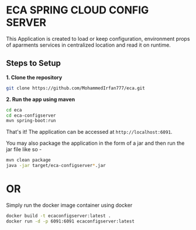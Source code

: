# ECA SPRING CLOUD CONFIG SERVER 

This Application is created to load or keep configuration, environment props of aparments services in centralized location and read it on runtime.  

## Steps to Setup

**1. Clone the repository** 

```bash
git clone https://github.com/MohammedIrfan777/eca.git
```

**2. Run the app using maven**

```bash
cd eca
cd eca-configserver
mvn spring-boot:run
```

That's it! The application can be accessed at `http://localhost:6091`.

You may also package the application in the form of a jar and then run the jar file like so -

```bash
mvn clean package
java -jar target/eca-configserver*.jar
```

# OR

Simply run the docker image container using docker

```bash
docker build -t ecaconfigserver:latest .
docker run -d -p 6091:6091 ecaconfigserver:latest
```

